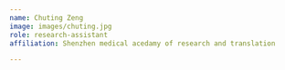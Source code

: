 ```yaml
---
name: Chuting Zeng
image: images/chuting.jpg
role: research-assistant
affiliation: Shenzhen medical acedamy of research and translation 

---
```


